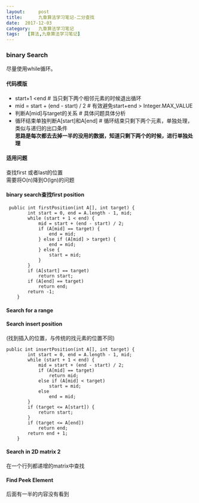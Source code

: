 ```yaml
---
layout:     post
title:      九章算法学习笔记-二分查找
date:  2017-12-03
category:   九章算法学习笔记
tags:   [算法,九章算法学习笔记]
---
```

### binary Search
尽量使用while循环。
#### 代码模版
- start+1 <end    # 当只剩下两个相邻元素的时候退出循环
- mid = start + (end - start) / 2  # 有效避免start+end > Integer.MAX_VALUE
- 判断A[mid]与target的关系       # 具体问题具体分析
- 循环结束单独判断A[start]和A[end]  # 循环结束只剩下两个元素，单独处理，类似与递归的出口条件  
**思路是每次都去去掉一半的没用的数据，知道只剩下两个的时候，进行单独处理**
#### 适用问题
查找first 或者last的位置  
需要将O(n)降到O(lgn)的问题
#### binary search查找first position
```
 public int firstPosition(int A[], int target) {
        int start = 0, end = A.length - 1, mid;
        while (start + 1 < end) {
            mid = start + (end - start) / 2;
            if (A[mid] == target) {
                end = mid;
            } else if (A[mid] > target) {
                end = mid;
            } else {
                start = mid;
            }
        }
        if (A[start] == target)
            return start;
        if (A[end] == target)
            return end;
        return -1;
    }
```
#### Search for a range


#### Search insert position 
(找到插入的位置，与传统的找元素的位置不同)
```
public int insertPosition(int A[], int target) {
        int start = 0, end = A.length - 1, mid;
        while (start + 1 < end) {
            mid = start + (end - start) / 2;
            if (A[mid] == target)
                return mid;
            else if (A[mid] < target)
                start = mid;
            else
                end = mid;
        }
        if (target <= A[start]) {
            return start;
        }
        if (target <= A[end])
            return end;
        return end + 1;
    }
```
#### Search in 2D matrix 2
在一个行列都递增的matrix中查找

#### Find Peek Element

后面有一半的内容没有看到
